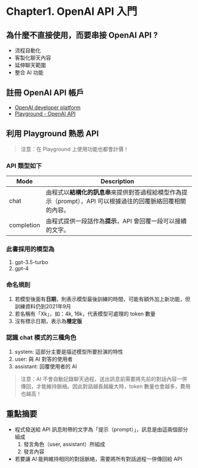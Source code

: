# Chapter1. OpenAI API 入門

## 為什麼不直接使用，而要串接 OpenAI API ?

- 流程自動化
- 客製化聊天內容
- 延伸聊天範圍
- 整合 AI 功能

## 註冊 OpenAI API 帳戶

- [OpenAI developer platform](https://platform.openai.com/)
- [Playground - OpenAI API](https://platform.openai.com/playground)

## 利用 Playground 熟悉 API

> 注意：在 Playground 上使用功能也都會計價！

### API 類型如下

| Mode | Description |
| -------- | -------- |
| chat     | 由程式以**結構化的訊息串**來提供對答過程給模型作為提示（prompt），API 可以根據過往的回覆脈絡回覆相關的內容。 |
| completion | 由程式提供一段話作為**提示**，API 會回覆一段可以接續的文字。 |

### 此書採用的模型為

1. gpt-3.5-turbo
2. gpt-4

### 命名規則

1. 若模型後面有**日期**，則表示模型最後訓練的時間，可能有額外加上新功能，但訓練資料仍到2021年9月
2. 若名稱有「Xk」，如：4k, 16k，代表模型可處理的 token 數量
3. 沒有標示日期，表示為**穩定版**

### 認識 chat 模式的三種角色

1. system: 這部分主要是描述模型所要扮演的特性
2. user: 與 AI 對答的使用者
3. assistant: 回覆使用者的 AI

> 注意：AI 不會自動記錄聊天過程，送出訊息前需要將先前的對話內容一併傳回，才能維持脈絡。因此對話越長越龐大時，token 數量也會越多，費用也越高！

## 重點摘要

- 程式發送給 API 訊息附帶的文字為「提示（prompt）」，訊息是由這兩個部分組成
  1. 發言角色（user, assistant）所組成
  2. 發言內容
- 若要讓 AI 能夠維持相同的對話脈絡，需要將所有對話過程一併傳回給 API